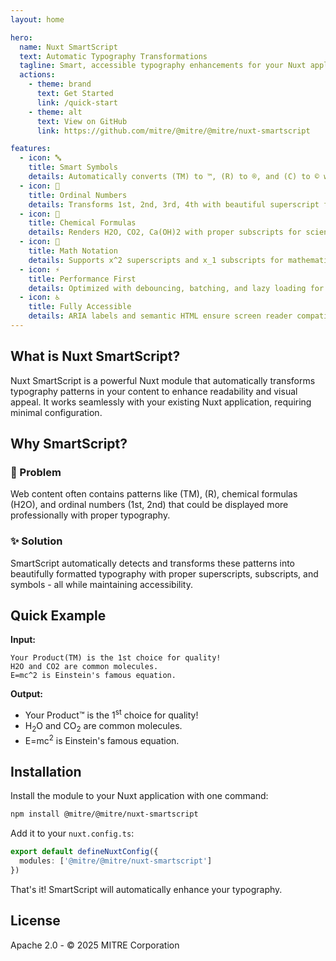 ```yaml
---
layout: home

hero:
  name: Nuxt SmartScript
  text: Automatic Typography Transformations
  tagline: Smart, accessible typography enhancements for your Nuxt applications
  actions:
    - theme: brand
      text: Get Started
      link: /quick-start
    - theme: alt
      text: View on GitHub
      link: https://github.com/mitre/@mitre/@mitre/nuxt-smartscript

features:
  - icon: 🔤
    title: Smart Symbols
    details: Automatically converts (TM) to ™, (R) to ®, and (C) to © with proper positioning
  - icon: 🔢
    title: Ordinal Numbers
    details: Transforms 1st, 2nd, 3rd, 4th with beautiful superscript formatting
  - icon: 🧪
    title: Chemical Formulas
    details: Renders H2O, CO2, Ca(OH)2 with proper subscripts for scientific content
  - icon: 📐
    title: Math Notation
    details: Supports x^2 superscripts and x_1 subscripts for mathematical expressions
  - icon: ⚡
    title: Performance First
    details: Optimized with debouncing, batching, and lazy loading for smooth user experience
  - icon: ♿
    title: Fully Accessible
    details: ARIA labels and semantic HTML ensure screen reader compatibility
---
```


## What is Nuxt SmartScript?

Nuxt SmartScript is a powerful Nuxt module that automatically transforms typography patterns in your content to enhance readability and visual appeal. It works seamlessly with your existing Nuxt application, requiring minimal configuration.

## Why SmartScript?

### 🎯 Problem

Web content often contains patterns like (TM), (R), chemical formulas (H2O), and ordinal numbers (1st, 2nd) that could be displayed more professionally with proper typography.

### ✨ Solution

SmartScript automatically detects and transforms these patterns into beautifully formatted typography with proper superscripts, subscripts, and symbols - all while maintaining accessibility.

## Quick Example

**Input:**
```
Your Product(TM) is the 1st choice for quality!
H2O and CO2 are common molecules.
E=mc^2 is Einstein's famous equation.
```

**Output:**
- Your Product™ is the 1<sup>st</sup> choice for quality!
- H<sub>2</sub>O and CO<sub>2</sub> are common molecules.
- E=mc<sup>2</sup> is Einstein's famous equation.

## Installation

Install the module to your Nuxt application with one command:

```bash
npm install @mitre/@mitre/nuxt-smartscript
```

Add it to your `nuxt.config.ts`:

```typescript
export default defineNuxtConfig({
  modules: ['@mitre/@mitre/nuxt-smartscript']
})
```

That's it! SmartScript will automatically enhance your typography.

## License

Apache 2.0 - © 2025 MITRE Corporation
